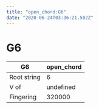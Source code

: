 ```yaml
---
title: "open_chord:G6"
date: "2020-06-24T03:36:21.502Z"
---
```


# G6
G6 | open_chord
--- | ---
Root string | 6
V of | undefined
Fingering | 320000
